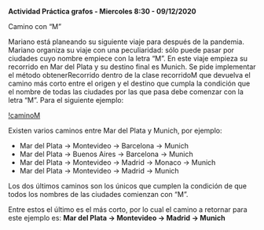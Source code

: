 **Actividad Práctica grafos - Miercoles 8:30 - 09/12/2020**

Camino con “M”

Mariano está planeando su siguiente viaje para después de la pandemia. Mariano organiza su viaje con una peculiaridad: sólo puede pasar por ciudades cuyo nombre empiece con la 
letra “M”. En este viaje empieza su recorrido en Mar del Plata y su destino final es Munich.
Se pide implementar el método obtenerRecorrido dentro de la clase recorridoM que devuelva el camino más corto entre el origen y el destino que cumpla la condición que el nombre de
todas las ciudades por las que pasa debe comenzar con la letra “M”. Para el siguiente ejemplo:

[!caminoM](camino-m1.jpg)

Existen varios caminos entre Mar del Plata y Munich, por ejemplo:

* Mar del Plata -> Montevideo -> Barcelona -> Munich
* Mar del Plata -> Buenos Aires -> Barcelona -> Munich
* Mar del Plata -> Montevideo -> Madrid -> Monaco -> Munich
* Mar del Plata -> Montevideo -> Madrid -> Munich

Los dos últimos caminos son los únicos que cumplen la condición de que todos los nombres de las ciudades comienzan con “M”. 

Entre estos el último es el más corto, por lo cual el camino a retornar para este ejemplo es: **Mar del Plata -> Montevideo -> Madrid -> Munich**
